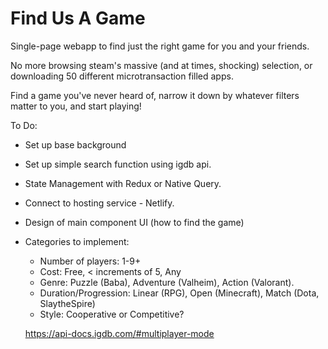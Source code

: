 # Find Us A Game

Single-page webapp to find just the right game for you and your friends. 

No more browsing steam's massive (and at times, shocking) selection, 
or downloading 50 different microtransaction filled apps.

Find a game you've never heard of, narrow it down by whatever filters matter to you, and start playing!

To Do: 

- Set up base background
- Set up simple search function using igdb api.

- State Management with Redux or Native Query.
- Connect to hosting service - Netlify.
- Design of main component UI (how to find the game)
- Categories to implement:
    - Number of players: 1-9+
    - Cost:  Free, < increments of 5, Any
    - Genre: Puzzle (Baba), Adventure (Valheim), Action (Valorant).
    - Duration/Progression: Linear (RPG), Open (Minecraft), Match (Dota, SlaytheSpire)
    - Style: Cooperative or Competitive?

    https://api-docs.igdb.com/#multiplayer-mode

